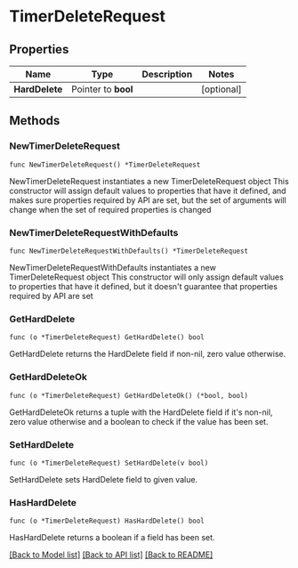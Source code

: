 # TimerDeleteRequest

## Properties

Name | Type | Description | Notes
------------ | ------------- | ------------- | -------------
**HardDelete** | Pointer to **bool** |  | [optional] 

## Methods

### NewTimerDeleteRequest

`func NewTimerDeleteRequest() *TimerDeleteRequest`

NewTimerDeleteRequest instantiates a new TimerDeleteRequest object
This constructor will assign default values to properties that have it defined,
and makes sure properties required by API are set, but the set of arguments
will change when the set of required properties is changed

### NewTimerDeleteRequestWithDefaults

`func NewTimerDeleteRequestWithDefaults() *TimerDeleteRequest`

NewTimerDeleteRequestWithDefaults instantiates a new TimerDeleteRequest object
This constructor will only assign default values to properties that have it defined,
but it doesn't guarantee that properties required by API are set

### GetHardDelete

`func (o *TimerDeleteRequest) GetHardDelete() bool`

GetHardDelete returns the HardDelete field if non-nil, zero value otherwise.

### GetHardDeleteOk

`func (o *TimerDeleteRequest) GetHardDeleteOk() (*bool, bool)`

GetHardDeleteOk returns a tuple with the HardDelete field if it's non-nil, zero value otherwise
and a boolean to check if the value has been set.

### SetHardDelete

`func (o *TimerDeleteRequest) SetHardDelete(v bool)`

SetHardDelete sets HardDelete field to given value.

### HasHardDelete

`func (o *TimerDeleteRequest) HasHardDelete() bool`

HasHardDelete returns a boolean if a field has been set.


[[Back to Model list]](../README.md#documentation-for-models) [[Back to API list]](../README.md#documentation-for-api-endpoints) [[Back to README]](../README.md)


